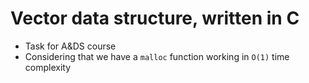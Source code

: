 # Vector data structure, written in C

- Task for A&DS course
- Considering that we have a `malloc` function working in `O(1)` time complexity
